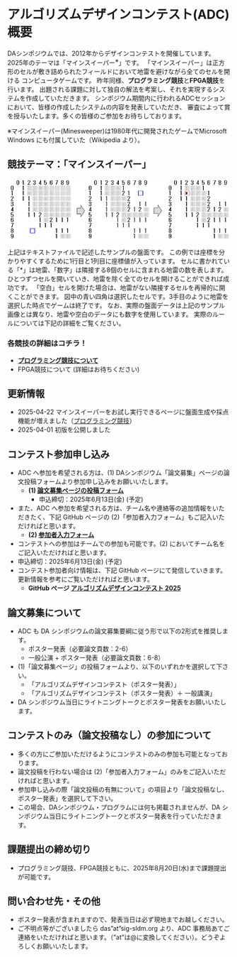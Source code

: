 <script type="text/x-mathjax-config">MathJax.Hub.Config({tex2jax:{inlineMath:[['\$','\$'],['\\(','\\)']],processEscapes:true},CommonHTML: {matchFontHeight:false}});</script>
<script type="text/javascript" async src="https://cdnjs.cloudflare.com/ajax/libs/mathjax/2.7.1/MathJax.js?config=TeX-MML-AM_CHTML"></script>


# アルゴリズムデザインコンテスト(ADC)概要

DAシンポジウムでは、2012年からデザインコンテストを開催しています。
2025年のテーマは「マインスイーパー<sup>※</sup>」です。
「マインスイーパー」は正方形のセルが敷き詰められたフィールドにおいて地雷を避けながら全てのセルを開ける
コンピュータゲームです。
昨年同様、**プログラミング競技**と**FPGA競技**を行います。
出題される課題に対して独自の解法を考案し、それを実現するシステムを作成していただきます。
シンポジウム期間内に行われるADCセッションにおいて、皆様の作成したシステムの内容を発表していただき、
審査によって賞を授与いたします。多くの皆様のご参加をお待ちしております。

※マインスイーパー(Minesweeper)は1980年代に開発されたゲームでMicrosoft Windows にも付属していた（Wikipedia より）。

## 競技テーマ：「マインスイーパー」
![3-step-flow](images/ms_flow3.PNG)

上記はテキストファイルで記述したサンプルの盤面です。
この例では座標を分かりやすくするために1行目と1列目に座標値が入っています。
セルに書かれている「*」は地雷、「数字」は隣接する8個のセルに含まれる地雷の数を表します。
ひとつずつセルを開いていき、地雷を除く全てのセルを開けることができれば成功です。
「空白」セルを開けた場合は、地雷がない隣接するセルを再帰的に開くことができます。
図中の青い四角は選択したセルです。3手目のように地雷を選択した時点でゲームは終了です。
なお、実際の盤面データは上記のサンプル画像とは異なり、地雷や空白のデータにも数字を使用しています。
実際のルールについては下記の詳細をご覧ください。

### 各競技の詳細はコチラ！
- **[プログラミング競技について](programming.md)**
- FPGA競技について (詳細はお待ちください)
<!-- - [FPGA競技について](fpga.md) -->

## 更新情報

- 2025-04-22 マインスイーパーをお試し実行できるページに盤面生成や採点機能が増えました（[プログラミング競技](programming.html)）
- 2025-04-01 初版を公開しました

## コンテスト参加申し込み

- ADC へ参加を希望される方は、(1) DAシンポジウム「論文募集」ページの論文投稿フォームより参加申し込みをお願いいたします。
  - **(1) [論文募集ページの投稿フォーム](http://www.sig-sldm.org/das/CFP.html)** 
     - 申込締切：2025年6月13日(金) (予定)
- また、ADC へ参加を希望される方は、チーム名や連絡等の追加情報をいただきたく、下記 GitHub ページの (2)「参加者入力フォーム」もご記入いただければと思います。
  - **(2) [参加者入力フォーム](https://docs.google.com/forms/d/e/1FAIpQLSfbciewyNyLX1NT-Bf8tRg1Y8yI8qc3__4G5I58hR3xoZP96A/viewform?usp=header)**
- コンテストへの参加はチームでの参加も可能です。(2) においてチーム名をご記入いただければと思います。
- 申込締切：2025年6月13日(金) (予定)
- コンテスト参加者向け情報は、下記 GitHub ページにて発信していきます。更新情報を参考にご覧いただければと思います。
  - **GitHub ページ [アルゴリズムデザインコンテスト 2025](https://dasadc.github.io/adc2025)**

## 論文募集について
  - ADC も DA シンポジウムの論文募集要綱に従う形で以下の2形式を推奨します。
    - ポスター発表（必要論文頁数：2-6）
    - 一般公演 + ポスター発表（必要論文頁数：6-8）
  - (1)「論文募集ページ」の投稿フォームより、以下のいずれかを選択して下さい。
    - 「アルゴリズムデザインコンテスト（ポスター発表）」
    - 「アルゴリズムデザインコンテスト（ポスター発表）＋ 一般講演」
  - DA シンポジウム当日にライトニングトークとポスター発表をお願いいたします。

## コンテストのみ（論文投稿なし）の参加について
  - 多くの方にご参加いただけるようにコンテストのみの参加も可能となっております。
  - 論文投稿を行わない場合は (2)「参加者入力フォーム」のみをご記入いただければと思います。
  - 参加申し込みの際「論文投稿の有無について」の項目より「論文投稿なし、ポスター発表」を選択して下さい。
  - この場合、DAシンポジウム・プログラムには何も掲載されませんが、DA シンポジウム当日にライトニングトークとポスター発表を行っていただきます。
  
## 課題提出の締め切り
- プログラミング競技、FPGA競技ともに、2025年8月20日(水)まで課題提出が可能です。

## 問い合わせ先・その他
- ポスター発表が含まれますので、発表当日は必ず現地までお越しください。
- ご不明点等がございましたら das”at”sig-sldm.org より、ADC 事務局あてご連絡をいただければと思います。（”at”は@に変換してください）。どうぞよろしくお願いいたします。
